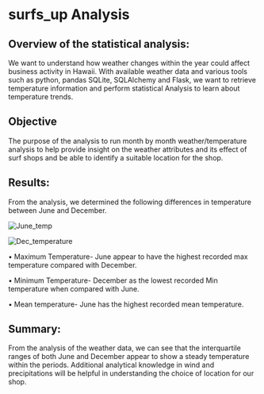 # surfs_up Analysis

## Overview of the statistical analysis:

We want to understand how weather changes within the year could affect business activity in Hawaii. With available weather data and various tools such as python, pandas SQLite, SQLAlchemy and Flask, we want to retrieve temperature information and perform statistical Analysis to learn about temperature trends.


## Objective

The purpose of the analysis to run month by month weather/temperature analysis to help provide insight on the weather attributes and its effect of surf shops and be able to identify a suitable location for the shop.


## Results:

From the analysis, we determined the following differences in temperature between June and December.

![June_temp](https://user-images.githubusercontent.com/75961117/115972596-57c38c80-a51d-11eb-8799-ff5f677e553d.PNG)


![Dec_temperature](https://user-images.githubusercontent.com/75961117/115972629-88a3c180-a51d-11eb-866c-c53ecb04e9a5.PNG)




•	Maximum Temperature- June appear to have the highest recorded max temperature compared with December.

•	 Minimum Temperature- December as the lowest recorded Min temperature when compared with June.

•	Mean temperature- June has the highest recorded mean temperature.


## Summary:
From the analysis of the weather data, we can see that the interquartile ranges of both June and December appear to show a steady temperature within the periods. Additional analytical knowledge in wind and precipitations will be helpful in understanding the choice of location  for our shop.
